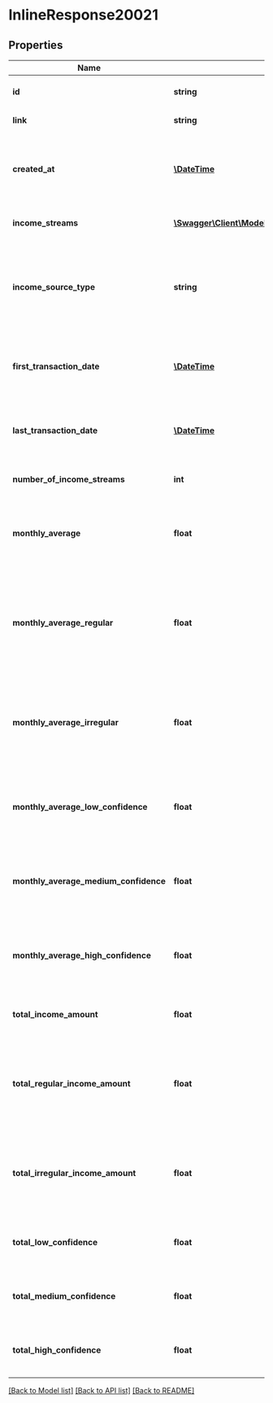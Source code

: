 # InlineResponse20021

## Properties
Name | Type | Description | Notes
------------ | ------------- | ------------- | -------------
**id** | **string** | Belvo&#x27;s unique identifier for the current item. | 
**link** | **string** | The &#x60;link.id&#x60; the data belongs to. | 
**created_at** | [**\DateTime**](\DateTime.md) | The ISO-8601 timestamp of when the data point was created in Belvo&#x27;s database. | 
**income_streams** | [**\Swagger\Client\Model\ApiincomesIncomeStreams[]**](ApiincomesIncomeStreams.md) | An array of enriched income stream objects. | 
**income_source_type** | **string** | The type of source we generate income insights from. We return one of the following enum values:    - &#x60;BANK&#x60; | 
**first_transaction_date** | [**\DateTime**](\DateTime.md) | The date when the first transaction occurred, in &#x60;YYYY-MM-DD&#x60; format. | 
**last_transaction_date** | [**\DateTime**](\DateTime.md) | The date when when the last transaction occurred, in &#x60;YYYY-MM-DD&#x60; format. | 
**number_of_income_streams** | **int** | Number of total income streams analized. | 
**monthly_average** | **float** | Average amount of income received per month across all the accounts for the specific user. | 
**monthly_average_regular** | **float** | Average amount of regular income (with a frequency of &#x60;MONTHLY&#x60;, &#x60;FORTNIGHTLY&#x60;, or &#x60;WEEKLY&#x60;) received per month for the specific user. | 
**monthly_average_irregular** | **float** | Average amount of irregular income (with a frequency of &#x60;SINGLE&#x60; or &#x60;IRREGULAR&#x60;) received per month for the specific user. | 
**monthly_average_low_confidence** | **float** | Average amount of income received per month for the specific user with &#x60;LOW&#x60; confidence. | 
**monthly_average_medium_confidence** | **float** | Average amount of income received per month for the specific user with &#x60;MEDIUM&#x60; confidence. | 
**monthly_average_high_confidence** | **float** | Average amount of income received per month for the specific user with &#x60;HIGH&#x60; confidence. | 
**total_income_amount** | **float** | Total amount of all income received for the specific user. | 
**total_regular_income_amount** | **float** | Total amount of regular income (with a frequency of &#x60;MONTHLY&#x60;, &#x60;FORTNIGHTLY&#x60;, &#x60;WEEKLY&#x60;) for the specific user. | 
**total_irregular_income_amount** | **float** | Total amount of irregular income (with a frequency of &#x60;SINGLE&#x60; or &#x60;IRREGULAR&#x60;) for the specific user. | [optional] 
**total_low_confidence** | **float** | Total amount of income for the specific user with &#x60;LOW&#x60; confidence. | 
**total_medium_confidence** | **float** | Total amount of income for the specific user with &#x60;MEDIUM&#x60; confidence. | 
**total_high_confidence** | **float** | Total amount of income for the specific user with &#x60;HIGH&#x60; confidence. | 

[[Back to Model list]](../../README.md#documentation-for-models) [[Back to API list]](../../README.md#documentation-for-api-endpoints) [[Back to README]](../../README.md)

